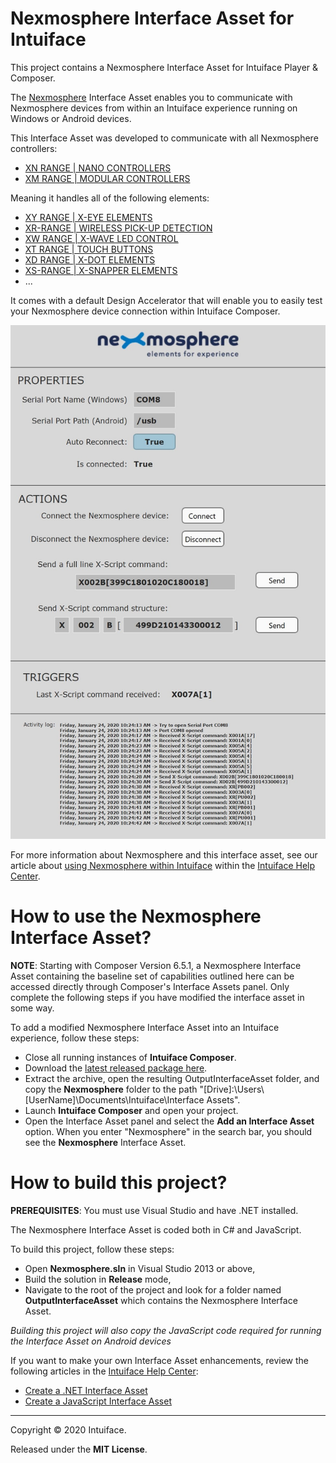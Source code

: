 # Nexmosphere Interface Asset for Intuiface

This project contains a Nexmosphere Interface Asset for Intuiface Player & Composer.

The [Nexmosphere](https://nexmosphere.com) Interface Asset enables you to communicate with Nexmosphere devices from within an Intuiface experience running on Windows or Android devices.

This Interface Asset was developed to communicate with all Nexmosphere controllers:
* [XN RANGE | NANO CONTROLLERS](https://nexmosphere.com/product-category/xn-nano/)
* [XM RANGE | MODULAR CONTROLLERS](https://nexmosphere.com/product-category/xm-range/)

Meaning it handles all of the following elements:
* [XY RANGE | X-EYE ELEMENTS](https://nexmosphere.com/product-category/xy-range/)
* [XR-RANGE | WIRELESS PICK-UP DETECTION](https://nexmosphere.com/product-category/xr-range/)
* [XW RANGE | X-WAVE LED CONTROL](https://nexmosphere.com/product-category/xw-range/)
* [XT RANGE | TOUCH BUTTONS](https://nexmosphere.com/product-category/xt-range/)
* [XD RANGE | X-DOT ELEMENTS](https://nexmosphere.com/product-category/xd-range/)
* [XS-RANGE | X-SNAPPER ELEMENTS](https://nexmosphere.com/product-category/xs-range/)
* ...

It comes with a default Design Accelerator that will enable you to easily test your Nexmosphere device connection within Intuiface Composer.

![Nexmosphere Default Design Accelerator](Screenshots/Nexmosphere-DA.jpg "width:350px")

For more information about Nexmosphere and this interface asset, see our article about [using Nexmosphere within Intuiface](https://support.intuiface.com/hc/en-us/articles/360009681439) within the [Intuiface Help Center](https://support.intuiface.com/hc/en-us).

# How to use the Nexmosphere Interface Asset?

**NOTE**: Starting with Composer Version 6.5.1, a Nexmosphere Interface Asset containing the baseline set of capabilities outlined here can be accessed directly through Composer's Interface Assets panel. Only complete the following steps if you have modified the interface asset in some way.

To add a modified Nexmosphere Interface Asset into an Intuiface experience, follow these steps:

* Close all running instances of **Intuiface Composer**.
* Download the [latest released package here](https://github.com/intuiface/NexmosphereIA/releases).
* Extract the archive, open the resulting OutputInterfaceAsset folder, and copy the **Nexmosphere** folder to the path "[Drive]:\Users\\[UserName]\Documents\Intuiface\Interface Assets".
* Launch **Intuiface Composer** and open your project.
* Open the Interface Asset panel and select the **Add an Interface Asset** option. When you enter "Nexmosphere" in the search bar, you should see the **Nexmosphere** Interface Asset.

# How to build this project?

**PREREQUISITES**: You must use Visual Studio and have .NET installed.

The Nexmosphere Interface Asset is coded both in C# and JavaScript.

To build this project, follow these steps:
* Open **Nexmosphere.sln** in Visual Studio 2013 or above,
* Build the solution in **Release** mode,
* Navigate to the root of the project and look for a folder named **OutputInterfaceAsset** which contains the Nexmosphere Interface Asset.

_Building this project will also copy the JavaScript code required for running the Interface Asset on Android devices_

If you want to make your own Interface Asset enhancements, review the following articles in the [Intuiface Help Center](https://support.intuiface.com/hc/en-us):

* [Create a .NET Interface Asset](https://support.intuiface.com/hc/en-us/articles/360007179792-Create-a-NET-Interface-Asset)
* [Create a JavaScript Interface Asset](https://support.intuiface.com/hc/en-us/articles/360007179772-Create-a-JavaScript-Interface-Asset)

-----

Copyright &copy; 2020 Intuiface.

Released under the **MIT License**.

